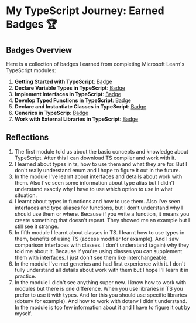 # My TypeScript Journey: Earned Badges 🏆

## Badges Overview

Here is a collection of badges I earned from completing Microsoft Learn's TypeScript modules:

1. **Getting Started with TypeScript**: [Badge](https://learn.microsoft.com/api/achievements/share/en-us/ivan-rom/EJ7HRNXP?sharingId=574F876E4ED933BF)
2. **Declare Variable Types in TypeScript**: [Badge](https://learn.microsoft.com/api/achievements/share/en-us/ivan-rom/CWTQUNV9?sharingId=574F876E4ED933BF)
3. **Implement Interfaces in TypeScript**: [Badge](https://learn.microsoft.com/api/achievements/share/en-us/ivan-rom/HYGKZUQ8?sharingId=574F876E4ED933BF)
4. **Develop Typed Functions in TypeScript**: [Badge](https://learn.microsoft.com/api/achievements/share/en-us/ivan-rom/UFLBG5Q3?sharingId=574F876E4ED933BF)
5. **Declare and Instantiate Classes in TypeScript**: [Badge](https://learn.microsoft.com/api/achievements/share/en-us/ivan-rom/J6PM95WT?sharingId=574F876E4ED933BF)
6. **Generics in TypeScrip**: [Badge](https://learn.microsoft.com/api/achievements/share/en-us/ivan-rom/EJZRUNDP?sharingId=574F876E4ED933BF)
7. **Work with External Libraries in TypeScript**: [Badge](https://learn.microsoft.com/api/achievements/share/en-us/ivan-rom/AQNH8EM7?sharingId=574F876E4ED933BF)

## Reflections

1. The first module told us about the basic concepts and knowledge about TypeScript. After this I can download TS compiler and work with it.
2. I learned about types in ts, how to use them and what they are for. But I don't really understand enum and I hope to figure it out in the future.
3. In the module I've learnt about interfaces and details about work with them. Also I've seen some information about type alias but I didn't understand exactly why I have to use which option to use in what situation.
4. I learnt about types in functions and how to use them. Also I've seen interfaces and type aliases for functions, but I don't understand why I should use them or where. Because if you write a function, it means you create something that doesn't repeat. They showed me an example but I still see it strange.
5. In fifth module I learnt about classes in TS. I learnt how to use types in them, benefits of using TS (access modifier for example). And I saw comparison interfaces with classes. I don't understand (again) why they told me about it. Because if you're using classes you can supplement them with interfaces. I just don't see them like interchangeable.
6. In the module I've met generics and had first experience with it. I don't fully understand all details about work with them but I hope I'll learn it in practice.
7. In the module I didn't see anything super new. I know how to work with modules but there is one difference. When you use libraries in TS you prefer to use it with types. And for this you should use specific libraries (dotenv for example). And how to work with dotenv I didn't understand. In the module is too few information about it and I have to figure it out by myself.
